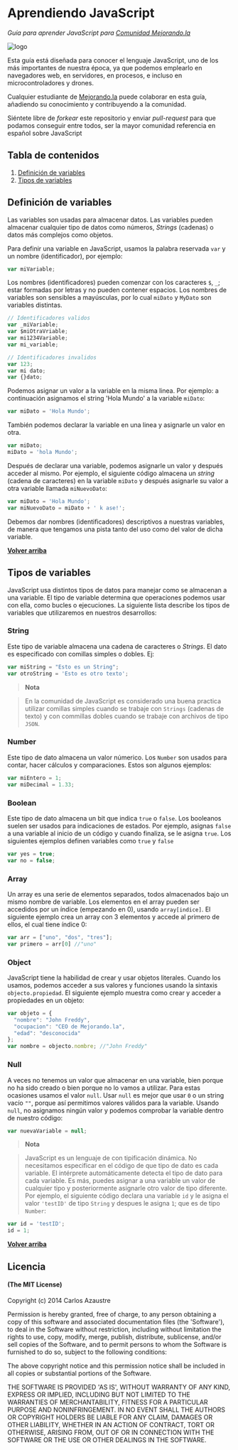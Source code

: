 # Aprendiendo JavaScript

*Guía para aprender JavaScript para [Comunidad Mejorando.la](//cursos.mejorando.la)*

![logo](img/logo_aprendiendoJS.png)

Esta guía está diseñada para conocer el lenguaje JavaScript, uno de los
más importantes de nuestra época, ya que podemos emplearlo en navegadores
web, en servidores, en procesos, e incluso en microcontroladores y
drones.

Cualquier estudiante de [Mejorando.la](//mejorando.la) puede colaborar
en esta guía, añadiendo su conocimiento y contribuyendo a la comunidad.

Siéntete libre de *forkear* este repositorio y enviar *pull-request* para que
podamos conseguir entre todos, ser la mayor comunidad referencia en español
sobre JavaScript

## Tabla de contenidos
1. [Definición de variables](#definicion-de-variables)
2. [Tipos de variables](#tipos-de-variables)

## Definición de variables
Las variables son usadas para almacenar datos. Las variables pueden almacenar cualquier
tipo de datos como números, *Strings* (cadenas) o datos más complejos como objetos.

Para definir una variable en JavaScript, usamos la palabra reservada `var` y un nombre (identificador),
por ejemplo:
```js
var miVariable;
```

Los nombres (identificadores) pueden comenzar con los caracteres `$`, `_`; estar formadas por letras
y no pueden contener espacios. Los nombres de variables son sensibles a mayúsculas, por lo cual
`miDato` y `MyDato` son variables distintas.

```js
// Identificadores validos
var _miVariable;
var $miOtraVriable;
var mi1234Variable;
var mi_variable;

// Identificadores invalidos
var 123;
var mi dato;
var {}dato;
```

Podemos asignar un valor a la variable en la misma linea. Por ejemplo: a
continuación asignamos el string 'Hola Mundo' a la variable `miDato`:
```js
var miDato = 'Hola Mundo';
```

También podemos declarar la variable en una linea y asignarle un valor en otra.
```js
var miDato;
miDato = 'hola Mundo';
```

Después de declarar una variable, podemos asignarle un valor y después acceder al mismo.
Por ejemplo, el siguiente código almacena un *string* (cadena de caracteres) en la variable
`miDato` y después asignarle su valor a otra variable llamada `miNuevoDato`:
```js
var miDato = 'Hola Mundo';
var miNuevoDato = miDato + ' k ase!';
```

Debemos dar nombres (identificadores) descriptivos a nuestras variables, de manera que tengamos
una pista tanto del uso como del valor de dicha variable.

**[Volver arriba](#tabla-de-contenidos)**

## Tipos de variables
JavaScript usa distintos tipos de datos para manejar como se almacenan
a una variable. El tipo de variable determina que operaciones podemos
usar con ella, como bucles o ejecuciones. La siguiente lista describe los
tipos de variables que utilizaremos en nuestros desarrollos:

### String
Este tipo de variable almacena una cadena de caracteres o *Strings*. El
dato es especificado con comillas simples o dobles. Ej:
```js
var miString = "Esto es un String";
var otroString = 'Esto es otro texto';
```

>**Nota**

>En la comunidad de JavaScript es considerado una buena practica utilizar comillas simples
cuando se trabaje con `Strings` (cadenas de texto) y con commillas dobles cuando se
trabaje con archivos de tipo `JSON`.

### Number
Este tipo de dato almacena un valor númerico. Los `Number` son usados
para contar, hacer cálculos y comparaciones. Estos son algunos ejemplos:
```js
var miEntero = 1;
var miDecimal = 1.33;
```

### Boolean
Este tipo de dato almacena un bit que indica `true` o `false`. Los booleanos
suelen ser usados para indicaciones de estados. Por ejemplo, asignas
`false` a una variable al inicio de un código y cuando finaliza, se le
asigna `true`. Los siguientes ejemplos definen variables como `true` y `false`
```js
var yes = true;
var no = false;
```

### Array
Un array es una serie de elementos separados, todos almacenados bajo un mismo
nombre de variable. Los elementos en el array pueden ser accedidos por un
índice (empezando en 0), usando `array[indice]`. El siguiente ejemplo
crea un array con 3 elementos y accede al primero de ellos, el cual tiene
índice 0:
```js
var arr = ["uno", "dos", "tres"];
var primero = arr[0] //"uno"
```

### Object
JavaScript tiene la habilidad de crear y usar objetos literales. Cuando
los usamos, podemos acceder a sus valores y funciones usando la sintaxis `objecto.propiedad`.
El siguiente ejemplo muestra como crear y acceder a propiedades en un objeto:
```js
var objeto = {
  "nombre": "John Freddy",
  "ocupacion": "CEO de Mejorando.la",
  "edad": "desconocida"
};
var nombre = objecto.nombre; //"John Freddy"
```

### Null
A veces no tenemos un valor que almacenar en una variable, bien porque no
ha sido creado o bien porque no lo vamos a utilizar. Para estas ocasiones
usamos el valor `null`. Usar `null` es mejor que usar `0` o un string vacío
`""`, porque así permitimos valores válidos para la variable. Usando `null`, no asignamos
ningún valor y podemos comprobar la variable dentro de nuestro código:
```js
var nuevaVariable = null;
```

>**Nota**

>JavaScript es un lenguaje de con tipificación dinámica. No necesitamos especificar
en el código de que tipo de dato es cada variable. El intérprete automáticamente
detecta el tipo de dato para cada variable.
Es más, puedes asignar a una variable un valor de cualquier tipo y posteriormente
asignarle otro valor de tipo diferente.
Por ejemplo, el siguiente código declara una variable `id` y le asigna el valor `'testID'`
de tipo `String` y despues le asigna `1`; que es de tipo `Number`:
```js
var id = 'testID';
id = 1;
```

**[Volver arriba](#tabla-de-contenidos)**

## Licencia
#### (The MIT License)

Copyright (c) 2014 Carlos Azaustre

Permission is hereby granted, free of charge, to any person obtaining
a copy of this software and associated documentation files (the
'Software'), to deal in the Software without restriction, including
without limitation the rights to use, copy, modify, merge, publish,
distribute, sublicense, and/or sell copies of the Software, and to
permit persons to whom the Software is furnished to do so, subject to
the following conditions:

The above copyright notice and this permission notice shall be
included in all copies or substantial portions of the Software.

THE SOFTWARE IS PROVIDED 'AS IS', WITHOUT WARRANTY OF ANY KIND,
EXPRESS OR IMPLIED, INCLUDING BUT NOT LIMITED TO THE WARRANTIES OF
MERCHANTABILITY, FITNESS FOR A PARTICULAR PURPOSE AND NONINFRINGEMENT.
IN NO EVENT SHALL THE AUTHORS OR COPYRIGHT HOLDERS BE LIABLE FOR ANY
CLAIM, DAMAGES OR OTHER LIABILITY, WHETHER IN AN ACTION OF CONTRACT,
TORT OR OTHERWISE, ARISING FROM, OUT OF OR IN CONNECTION WITH THE
SOFTWARE OR THE USE OR OTHER DEALINGS IN THE SOFTWARE.
